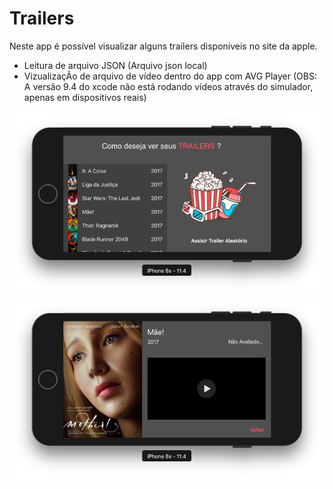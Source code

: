 # Trailers
Neste app é possível visualizar alguns trailers disponíveis no site da apple.
- Leitura de arquivo JSON (Arquivo json local) 
- VizualizaçÃo de arquivo de vídeo dentro do app com AVG Player (OBS: A versão 9.4 do xcode não está rodando vídeos através do simulador, apenas em dispositivos reais)


![Alt Text](https://github.com/DenisJanoto/Trailers/blob/master/Images/Screen%201.png?raw=true)
![Alt Text](https://github.com/DenisJanoto/Trailers/blob/master/Images/Screen%202.png?raw=true)
